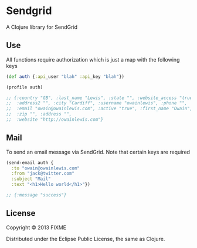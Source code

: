 # Sendgrid

A Clojure library for SendGrid

## Use

All functions require authorization which is just a map with the following keys

```clojure
(def auth {:api_user "blah" :api_key "blah"})
```

```clojure
(profile auth)

;; {:country "GB", :last_name "Lewis", :state "", :website_access "true",
;;  :address2 "", :city "Cardiff", :username "owainlewis", :phone "",
;;  :email "owain@owainlewis.com", :active "true", :first_name "Owain",
;;  :zip "", :address "",
;;  :website "http://owainlewis.com"}
```

## Mail

To send an email message via SendGrid. Note that certain keys are required

```clojure
(send-email auth {
  :to "owain@owainlewis.com"
  :from "jack@twitter.com"
  :subject "Mail"
  :text "<h1>Hello world</h1>"})

;; {:message "success"}
```

## License

Copyright © 2013 FIXME

Distributed under the Eclipse Public License, the same as Clojure.
